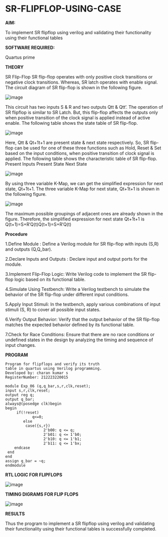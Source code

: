 # SR-FLIPFLOP-USING-CASE

**AIM:**

To implement  SR flipflop using verilog and validating their functionality using their functional tables

**SOFTWARE REQUIRED:**

Quartus prime

**THEORY**

SR Flip-Flop SR flip-flop operates with only positive clock transitions or negative clock transitions. Whereas, SR latch operates with enable signal. The circuit diagram of SR flip-flop is shown in the following figure.

![image](https://github.com/naavaneetha/SR-FLIPFLOP-USING-CASE/assets/154305477/0f710028-ad52-4d3e-9276-8714cf023a25)

 
This circuit has two inputs S & R and two outputs Qtt & Qtt’. The operation of SR flipflop is similar to SR Latch. But, this flip-flop affects the outputs only when positive transition of the clock signal is applied instead of active enable. The following table shows the state table of SR flip-flop.

![image](https://github.com/naavaneetha/SR-FLIPFLOP-USING-CASE/assets/154305477/dabfc4f4-87e3-4cbc-9472-f89ee1b5ed30)

 
Here, Qtt & Qt+1t+1 are present state & next state respectively. So, SR flip-flop can be used for one of these three functions such as Hold, Reset & Set based on the input conditions, when positive transition of clock signal is applied. The following table shows the characteristic table of SR flip-flop. Present Inputs Present State Next State

![image](https://github.com/naavaneetha/SR-FLIPFLOP-USING-CASE/assets/154305477/dd90d16c-aec5-4290-a586-e2346b1e9eb5)

 
By using three variable K-Map, we can get the simplified expression for next state, Qt+1t+1. The three variable K-Map for next state, Qt+1t+1 is shown in the following figure.

![image](https://github.com/naavaneetha/SR-FLIPFLOP-USING-CASE/assets/154305477/473efad6-d70b-4ca7-aeb7-898bbfca319f)

 
The maximum possible groupings of adjacent ones are already shown in the figure. Therefore, the simplified expression for next state Qt+1t+1 is Q(t+1)=S+R′Q(t)Q(t+1)=S+R′Q(t)

**Procedure**

1.Define Module : Define a Verilog module for SR flip-flop with inputs (S,R) and outputs (Q,Q_bar).

2.Declare Inputs and Outputs : Declare input and output ports for the module.

3.Implement Flip-Flop Logic: Write Verilog code to implement the SR flip-flop logic based on its functional table.

4.Simulate Using Testbench: Write a Verilog testbench to simulate the behavior of the SR flip-flop under different input conditions.

5.Apply Input Stimuli: In the testbench, apply various combinations of input stimuli (S, R) to cover all possible input states.

6.Verify Output Behavior: Verify that the output behavior of the SR flip-flop matches the expected behavior defined by its functional table.

7.Check for Race Conditions: Ensure that there are no race conditions or undefined states in the design by analyzing the timing and sequence of input changes.

**PROGRAM**

```
Program for flipflops and verify its truth
table in quartus using Verilog programming.
Developed by: charan kumar s
RegisterNumber: 212223220015

module Exp_06 (q,q_bar,s,r,clk,reset);
input s,r,clk,reset;
output reg q;
output q_bar;
always@(posedge clk)begin
begin
     if(!reset)
	       	q<=0;
	    else
         case({s,r})
		         2'b00: q <= q;
		         2'b01: q <= 1'b0;
		         2'b10: q <= 1'b1;
		         2'b11: q <= 1'bx;
	endcase
 end
end
assign q_bar = ~q;
endmodule
```
**RTL LOGIC FOR FLIPFLOPS**

![image](https://github.com/user-attachments/assets/8c8022b8-eef0-47c4-8287-7ec247253a99)


**TIMING DIGRAMS FOR FLIP FLOPS**

![image](https://github.com/user-attachments/assets/94500f82-3f54-4f7b-8a08-1baaf7620ae9)


**RESULTS**

Thus the program to implement a SR flipflop using verilog and validating their functionality using their functional tables is successfully completed.
